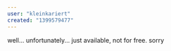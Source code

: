 ```yaml
---
user: "kleinkariert"
created: "1399579477"
---
```


well...
unfortunately...
just available, not for free.
sorry

